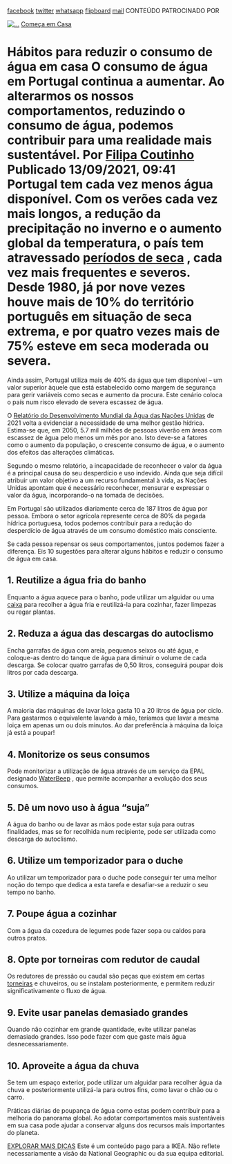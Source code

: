 [facebook](https://www.facebook.com/sharer/sharer.php?u=https%3A%2F%2Fwww.natgeo.pt%2Fmeio-ambiente%2F2021%2F09%2Fhabitos-para-reduzir-o-consumo-de-agua-em-casa) [twitter](https://twitter.com/share?url=https%3A%2F%2Fwww.natgeo.pt%2Fmeio-ambiente%2F2021%2F09%2Fhabitos-para-reduzir-o-consumo-de-agua-em-casa&via=natgeo&text=H%C3%A1bitos%20para%20reduzir%20o%20consumo%20de%20%C3%A1gua%20em%20casa) [whatsapp](https://web.whatsapp.com/send?text=https%3A%2F%2Fwww.natgeo.pt%2Fmeio-ambiente%2F2021%2F09%2Fhabitos-para-reduzir-o-consumo-de-agua-em-casa) [flipboard](https://share.flipboard.com/bookmarklet/popout?v=2&title=H%C3%A1bitos%20para%20reduzir%20o%20consumo%20de%20%C3%A1gua%20em%20casa&url=https%3A%2F%2Fwww.natgeo.pt%2Fmeio-ambiente%2F2021%2F09%2Fhabitos-para-reduzir-o-consumo-de-agua-em-casa) [mail](mailto:?subject=NatGeo&body=https%3A%2F%2Fwww.natgeo.pt%2Fmeio-ambiente%2F2021%2F09%2Fhabitos-para-reduzir-o-consumo-de-agua-em-casa%20-%20H%C3%A1bitos%20para%20reduzir%20o%20consumo%20de%20%C3%A1gua%20em%20casa) CONTEÚDO PATROCINADO POR 

[![ 
...](img/files_styles_image_00_public_ikea_b_x.jpg, " \n ...")](https://www.ikea.com/pt/pt/) [Começa em Casa](https://www.natgeo.pt/comeca-em-casa) 
# Hábitos para reduzir o consumo de água em casa O consumo de água em Portugal continua a aumentar. Ao alterarmos os nossos comportamentos, reduzindo o consumo de água, podemos contribuir para uma realidade mais sustentável. Por [Filipa Coutinho](https://www.natgeo.pt/autor/filipa-coutinho) Publicado 13/09/2021, 09:41 Portugal tem cada vez menos água disponível. Com os verões cada vez mais longos, a redução da precipitação no inverno e o aumento global da temperatura, o país tem atravessado [períodos de seca](https://wwfeu.awsassets.panda.org/downloads/factsheet_agua.pdf) , cada vez mais frequentes e severos. Desde 1980, já por nove vezes houve mais de 10% do território português em situação de seca extrema, e por quatro vezes mais de 75% esteve em seca moderada ou severa. 

Ainda assim, Portugal utiliza mais de 40% da água que tem disponível – um valor superior àquele que está estabelecido como margem de segurança para gerir variáveis como secas e aumento da procura. Este cenário coloca o país num risco elevado de severa escassez de água. 

O [Relatório do Desenvolvimento Mundial da Água das Nações Unidas](https://www.unwater.org/publications/un-world-water-development-report-2021/) de 2021 volta a evidenciar a necessidade de uma melhor gestão hídrica. Estima-se que, em 2050, 5.7 mil milhões de pessoas viverão em áreas com escassez de água pelo menos um mês por ano. Isto deve-se a fatores como o aumento da população, o crescente consumo de água, e o aumento dos efeitos das alterações climáticas. 

Segundo o mesmo relatório, a incapacidade de reconhecer o valor da água é a principal causa do seu desperdício e uso indevido. Ainda que seja difícil atribuir um valor objetivo a um recurso fundamental à vida, as Nações Unidas apontam que é necessário reconhecer, mensurar e expressar o valor da água, incorporando-o na tomada de decisões. 

Em Portugal são utilizados diariamente cerca de 187 litros de água por pessoa. Embora o setor agrícola represente cerca de 80% da pegada hídrica portuguesa, todos podemos contribuir para a redução do desperdício de água através de um consumo doméstico mais consciente. 

Se cada pessoa repensar os seus comportamentos, juntos podemos fazer a diferença. Eis 10 sugestões para alterar alguns hábitos e reduzir o consumo de água em casa. 

## **1. Reutilize a água fria do banho** 
Enquanto a água aquece para o banho, pode utilizar um alguidar ou uma [caixa](https://www.ikea.com/pt/pt/p/variera-caixa-branco-70177255/) para recolher a água fria e reutilizá-la para cozinhar, fazer limpezas ou regar plantas. 

## **2. Reduza a água das descargas do autoclismo** 
Encha garrafas de água com areia, pequenos seixos ou até água, e coloque-as dentro do tanque de água para diminuir o volume de cada descarga. Se colocar quatro garrafas de 0,50 litros, conseguirá poupar dois litros por cada descarga. 

## **3. Utilize a máquina da loiça** 
A maioria das máquinas de lavar loiça gasta 10 a 20 litros de água por ciclo. Para gastarmos o equivalente lavando à mão, teríamos que lavar a mesma loiça em apenas um ou dois minutos. Ao dar preferência à máquina da loiça já está a poupar! 

## **4. Monitorize os seus consumos** 
Pode monitorizar a utilização de água através de um serviço da EPAL designado [WaterBeep](https://www.epal.pt/EPAL/menu/produtos-e-servi%C3%A7os/waterbeep) , que permite acompanhar a evolução dos seus consumos. 

## **5. Dê um novo uso à água “suja”** 
A água do banho ou de lavar as mãos pode estar suja para outras finalidades, mas se for recolhida num recipiente, pode ser utilizada como descarga do autoclismo. 

## **6. Utilize um temporizador para o duche** 
Ao utilizar um temporizador para o duche pode conseguir ter uma melhor noção do tempo que dedica a esta tarefa e desafiar-se a reduzir o seu tempo no banho. 

## **7. Poupe água a cozinhar** 
Com a água da cozedura de legumes pode fazer sopa ou caldos para outros pratos. 

## **8. Opte por torneiras com redutor de caudal** 
Os redutores de pressão ou caudal são peças que existem em certas [torneiras](https://www.ikea.com/pt/pt/p/aelmaren-torneira-mistur-c-tubo-extensivel-cor-de-aco-80341646/) e chuveiros, ou se instalam posteriormente, e permitem reduzir significativamente o fluxo de água. 

## **9. Evite usar panelas demasiado grandes** 
Quando não cozinhar em grande quantidade, evite utilizar panelas demasiado grandes. Isso pode fazer com que gaste mais água desnecessariamente. 

## **10. Aproveite a água da chuva** 
Se tem um espaço exterior, pode utilizar um alguidar para recolher água da chuva e posteriormente utilizá-la para outros fins, como lavar o chão ou o carro. 

Práticas diárias de poupança de água como estas podem contribuir para a melhoria do panorama global. Ao adotar comportamentos mais sustentáveis em sua casa pode ajudar a conservar alguns dos recursos mais importantes do planeta. 

[EXPLORAR MAIS DICAS](https://www.natgeo.pt/comeca-em-casa) Este é um conteúdo pago para a IKEA. Não reflete necessariamente a visão da National Geographic ou da sua equipa editorial. 


